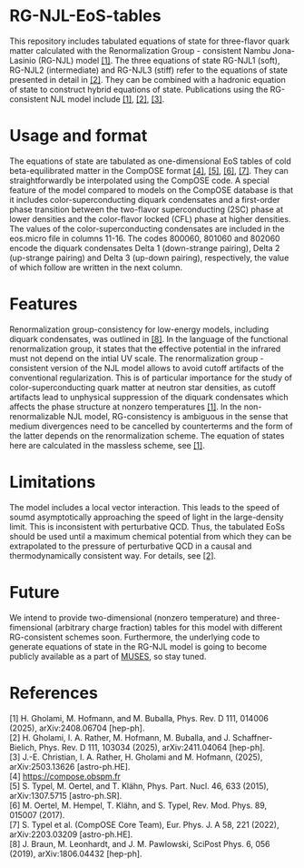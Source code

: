 # RG-NJL-EoS-tables
This repository includes tabulated equations of state for three-flavor quark matter calculated with the Renormalization Group - consistent Nambu Jona-Lasinio (RG-NJL) model [[1]](https://journals.aps.org/prd/abstract/10.1103/PhysRevD.111.014006). The three equations of state RG-NJL1 (soft), RG-NJL2 (intermediate) and RG-NJL3 (stiff) refer to the equations of state presented in detail in [[2]](https://arxiv.org/abs/2411.04064). They can be combined with a hadronic equation of state to construct hybrid equations of state. Publications using the RG-consistent NJL model include [[1]](https://journals.aps.org/prd/abstract/10.1103/PhysRevD.111.014006), [[2]](https://journals.aps.org/prd/abstract/10.1103/PhysRevD.111.103034), [[3]](https://arxiv.org/abs/2503.13626).

# Usage and format
The equations of state are tabulated as one-dimensional EoS tables of cold beta-equilibrated matter in the CompOSE format [[4]](https://compose.obspm.fr), [[5]](https://link.springer.com/article/10.1134/S1063779615040061), [[6]](https://journals.aps.org/rmp/abstract/10.1103/RevModPhys.89.015007), [[7]](https://arxiv.org/pdf/2203.03209). They can straightforwardly be interpolated using the CompOSE code. A special feature of the model compared to models on the CompOSE database is that it includes color-superconducting diquark condensates and a first-order phase transition between the two-flavor superconducting (2SC) phase at lower densities and the color-flavor locked (CFL) phase at higher densities. The values of the color-superconducting condensates are included in the eos.micro file in columns 11-16. The codes 800060, 801060 and 802060 encode the diquark condensates Delta 1 (down-strange pairing), Delta 2 (up-strange pairing) and Delta 3 (up-down pairing), respectively, the value of which follow are written in the next column.

# Features
Renormalization group-consistency for low-energy models, including diquark condensates, was outlined in [[8]](https://scipost.org/10.21468/SciPostPhys.6.5.056). In the language of the functional renormalization group, it states that the effective potential in the infrared must not depend on the intial UV scale.
The renormalization group - consistent version of the NJL model allows to avoid cutoff artifacts of the conventional regularization. This is of particular importance for the study of color-superconducting quark matter at neutron star densities, as cutoff artifacts lead to unphysical suppression of the diquark condensates which affects the phase structure at nonzero temperatures [[1]](https://journals.aps.org/prd/abstract/10.1103/PhysRevD.111.014006).
In the non-renormalizable NJL model, RG-consistency is ambiguous in the sense that medium divergences need to be cancelled by counterterms and the form of the latter depends on the renormalization scheme. The equation of states here are calculated in the massless scheme, see [[1]](https://journals.aps.org/prd/abstract/10.1103/PhysRevD.111.014006).

# Limitations

The model includes a local vector interaction. This leads to the speed of soumd asymptotically approaching the speed of light in the large-density limit. This is inconsistent with perturbative QCD. Thus, the tabulated EoSs should be used until a maximum chemical potential from which they can be extrapolated to the pressure of perturbative QCD in a causal and thermodynamically consistent way. For details, see [[2]](https://arxiv.org/abs/2411.04064).

# Future
We intend to provide two-dimensional (nonzero temperature) and three-fimensional (arbitrary charge fraction) tables for this model with different RG-consistent schemes soon. Furthermore, the underlying code to generate equations of state in the RG-NJL model is going to become publicly available as a part of [MUSES](https://gitlab.com/nsf-muses), so stay tuned.

# References

[1] H. Gholami, M. Hofmann, and M. Buballa, Phys. Rev. D 111, 014006 (2025), arXiv:2408.06704 [hep-ph].  
[2] H. Gholami, I. A. Rather, M. Hofmann, M. Buballa, and J. Schaffner-Bielich, Phys. Rev. D 111, 103034 (2025), arXiv:2411.04064 [hep-ph].    
[3] J.-E. Christian, I. A. Rather, H. Gholami and M. Hofmann, (2025), arXiv:2503.13626 [astro-ph.HE].  
[4] https://compose.obspm.fr  
[5] S. Typel, M. Oertel, and T. Klähn, Phys. Part. Nucl. 46, 633 (2015), arXiv:1307.5715 [astro-ph.SR].  
[6] M. Oertel, M. Hempel, T. Klähn, and S. Typel, Rev. Mod. Phys. 89, 015007 (2017).  
[7] S. Typel et al. (CompOSE Core Team), Eur. Phys. J. A 58, 221 (2022), arXiv:2203.03209 [astro-ph.HE].  
[8] J. Braun, M. Leonhardt, and J. M. Pawlowski, SciPost Phys. 6, 056 (2019), arXiv:1806.04432 [hep-ph].  
